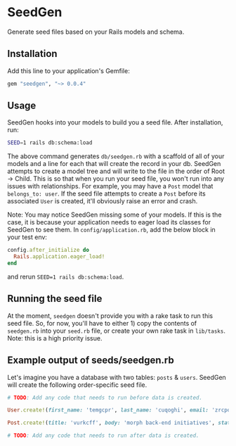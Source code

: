 # SeedGen
Generate seed files based on your Rails models and schema.

## Installation
Add this line to your application's Gemfile:

```ruby
gem "seedgen", "~> 0.0.4"
```

## Usage
SeedGen hooks into your models to build you a seed file. After installation, run: 

```bash
SEED=1 rails db:schema:load
```

The above command generates `db/seedgen.rb` with a scaffold of all of your models and a line for each that will create the record in your db. 
SeedGen attempts to create a model tree and will write to the file in the order of Root -> Child. This is so that when you run your seed file, 
you won't run into any issues with relationships. For example, you may have a `Post` model that `belongs_to: user`. If the seed file attempts to create
a `Post` before its associated `User` is created, it'll obviously raise an error and crash.

Note: You may notice SeedGen missing some of your models. If this is the case, it is because
your application needs to eager load its classes for SeedGen to see them. 
In `config/application.rb`, add the below block in your test env:

```ruby
config.after_initialize do
  Rails.application.eager_load!
end
```

and rerun `SEED=1 rails db:schema:load`.

## Running the seed file
At the moment, `seedgen` doesn't provide you with a rake task to run this seed file. So, for now, you'll have to either 1) copy 
the contents of `seedgen.rb` into your `seed.rb` file, or create your own rake task in `lib/tasks`. Note: this is a high priority
issue.

## Example output of seeds/seedgen.rb

Let's imagine you have a database with two tables: `posts` & `users`. SeedGen will create the following order-specific seed file.

```ruby
# TODO: Add any code that needs to run before data is created.

User.create!(first_name: 'temgcpr', last_name: 'cuqoghi', email: 'zrcpqhn', password: 'ophpnxy')

Post.create!(title: 'vurkcff', body: 'morph back-end initiatives', status: 2, user_id: 1)

# TODO: Add any code that needs to run after data is created.
```